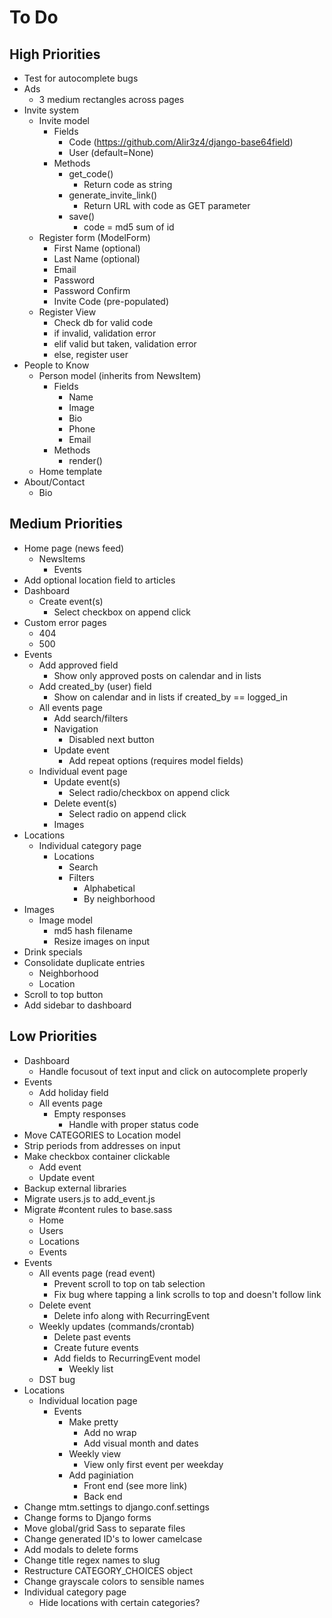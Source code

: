 # To Do

## High Priorities

- Test for autocomplete bugs
- Ads
  - 3 medium rectangles across pages
- Invite system
  - Invite model
    - Fields
      - Code (https://github.com/Alir3z4/django-base64field)
      - User (default=None)
    - Methods
      - get_code()
        - Return code as string
      - generate_invite_link()
        - Return URL with code as GET parameter
      - save()
        - code = md5 sum of id
  - Register form (ModelForm)
    - First Name (optional)
    - Last Name (optional)
    - Email
    - Password
    - Password Confirm
    - Invite Code (pre-populated)
  - Register View
    - Check db for valid code
    - if invalid, validation error
    - elif valid but taken, validation error
    - else, register user
- People to Know
  - Person model (inherits from NewsItem)
    - Fields
      - Name
      - Image
      - Bio
      - Phone
      - Email
    - Methods
      - render()
  - Home template
- About/Contact
  - Bio

## Medium Priorities

- Home page (news feed)
  - NewsItems
    - Events
- Add optional location field to articles
- Dashboard
  - Create event(s)
    - Select checkbox on append click
- Custom error pages
  - 404
  - 500
- Events
  - Add approved field
    - Show only approved posts on calendar and in lists
  - Add created_by (user) field
    - Show on calendar and in lists if created_by == logged_in
  - All events page
    - Add search/filters
    - Navigation
      - Disabled next button
    - Update event
      - Add repeat options (requires model fields)
  - Individual event page
    - Update event(s)
      - Select radio/checkbox on append click
    - Delete event(s)
      - Select radio on append click
    - Images
- Locations
  - Individual category page
    - Locations
      - Search
      - Filters
        - Alphabetical
        - By neighborhood
- Images
  - Image model
    - md5 hash filename
    - Resize images on input
- Drink specials
- Consolidate duplicate entries
  - Neighborhood
  - Location
- Scroll to top button
- Add sidebar to dashboard

## Low Priorities

- Dashboard
  - Handle focusout of text input and click on autocomplete properly
- Events
  - Add holiday field
  - All events page
    - Empty responses
      - Handle with proper status code
- Move CATEGORIES to Location model
- Strip periods from addresses on input
- Make checkbox container clickable
  - Add event
  - Update event
- Backup external libraries
- Migrate users.js to add_event.js
- Migrate #content rules to base.sass
  - Home
  - Users
  - Locations
  - Events
- Events
  - All events page (read event)
    - Prevent scroll to top on tab selection
    - Fix bug where tapping a link scrolls to top and doesn't follow link
  - Delete event
    - Delete info along with RecurringEvent
  - Weekly updates (commands/crontab)
    - Delete past events
    - Create future events
    - Add fields to RecurringEvent model
      - Weekly list
  - DST bug
- Locations
  - Individual location page
    - Events
      - Make pretty
        - Add no wrap
        - Add visual month and dates
      - Weekly view
        - View only first event per weekday
      - Add paginiation
        - Front end (see more link)
        - Back end
- Change mtm.settings to django.conf.settings
- Change forms to Django forms
- Move global/grid Sass to separate files
- Change generated ID's to lower camelcase
- Add modals to delete forms
- Change title regex names to slug
- Restructure CATEGORY_CHOICES object
- Change grayscale colors to sensible names
- Individual category page
  - Hide locations with certain categories?
